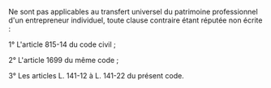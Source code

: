 Ne sont pas applicables au transfert universel du patrimoine professionnel d'un entrepreneur individuel, toute clause contraire étant réputée non écrite :


  

 1° L'article 815-14 du code civil ;


  

 2° L'article 1699 du même code ;


  

 3° Les articles L. 141-12 à L. 141-22 du présent code.

